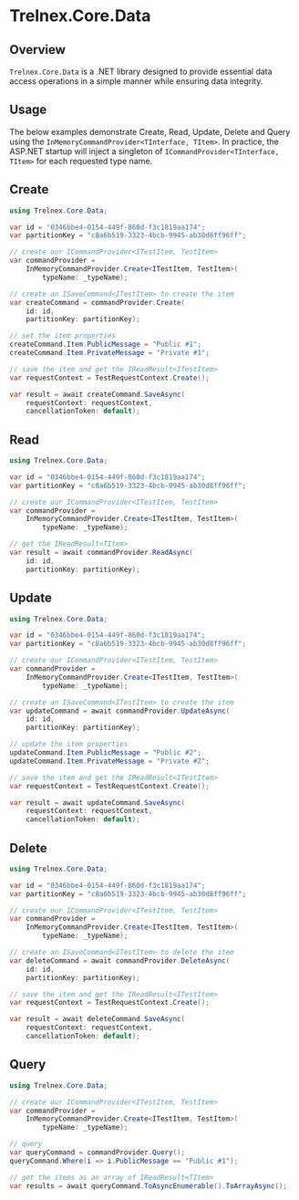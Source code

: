 # Trelnex.Core.Data

## Overview

`Trelnex.Core.Data` is a .NET library designed to provide essential data access operations in a simple manner while ensuring data integrity.

## Usage

The below examples demonstrate Create, Read, Update, Delete and Query using the `InMemoryCommandProvider<TInterface, TItem>`. In practice, the ASP.NET startup will inject a singleton of `ICommandProvider<TInterface, TItem>` for each requested type name.

## Create

```csharp
using Trelnex.Core.Data;

var id = "0346bbe4-0154-449f-860d-f3c1819aa174";
var partitionKey = "c8a6b519-3323-4bcb-9945-ab30d8ff96ff";

// create our ICommandProvider<ITestItem, TestItem>
var commandProvider =
    InMemoryCommandProvider.Create<ITestItem, TestItem>(
        typeName: _typeName);

// create an ISaveCommand<ITestItem> to create the item
var createCommand = commandProvider.Create(
    id: id,
    partitionKey: partitionKey);

// set the item properties
createCommand.Item.PublicMessage = "Public #1";
createCommand.Item.PrivateMessage = "Private #1";

// save the item and get the IReadResult<ITestItem>
var requestContext = TestRequestContext.Create();

var result = await createCommand.SaveAsync(
    requestContext: requestContext,
    cancellationToken: default);
```

## Read

```csharp
using Trelnex.Core.Data;

var id = "0346bbe4-0154-449f-860d-f3c1819aa174";
var partitionKey = "c8a6b519-3323-4bcb-9945-ab30d8ff96ff";

// create our ICommandProvider<ITestItem, TestItem>
var commandProvider =
    InMemoryCommandProvider.Create<ITestItem, TestItem>(
        typeName: _typeName);

// get the IReadResult<TItem>
var result = await commandProvider.ReadAsync(
    id: id,
    partitionKey: partitionKey);
```

## Update

```csharp
using Trelnex.Core.Data;

var id = "0346bbe4-0154-449f-860d-f3c1819aa174";
var partitionKey = "c8a6b519-3323-4bcb-9945-ab30d8ff96ff";

// create our ICommandProvider<ITestItem, TestItem>
var commandProvider =
    InMemoryCommandProvider.Create<ITestItem, TestItem>(
        typeName: _typeName);

// create an ISaveCommand<ITestItem> to create the item
var updateCommand = await commandProvider.UpdateAsync(
    id: id,
    partitionKey: partitionKey);

// update the item properties
updateCommand.Item.PublicMessage = "Public #2";
updateCommand.Item.PrivateMessage = "Private #2";

// save the item and get the IReadResult<ITestItem>
var requestContext = TestRequestContext.Create();

var result = await updateCommand.SaveAsync(
    requestContext: requestContext,
    cancellationToken: default);
```

## Delete

```csharp
using Trelnex.Core.Data;

var id = "0346bbe4-0154-449f-860d-f3c1819aa174";
var partitionKey = "c8a6b519-3323-4bcb-9945-ab30d8ff96ff";

// create our ICommandProvider<ITestItem, TestItem>
var commandProvider =
    InMemoryCommandProvider.Create<ITestItem, TestItem>(
        typeName: _typeName);

// create an ISaveCommand<ITestItem> to delete the item
var deleteCommand = await commandProvider.DeleteAsync(
    id: id,
    partitionKey: partitionKey);

// save the item and get the IReadResult<ITestItem>
var requestContext = TestRequestContext.Create();

var result = await deleteCommand.SaveAsync(
    requestContext: requestContext,
    cancellationToken: default);
```

## Query

```csharp
using Trelnex.Core.Data;

// create our ICommandProvider<ITestItem, TestItem>
var commandProvider =
    InMemoryCommandProvider.Create<ITestItem, TestItem>(
        typeName: _typeName);

// query
var queryCommand = commandProvider.Query();
queryCommand.Where(i => i.PublicMessage == "Public #1");

// get the items as an array of IReadResult<TItem>
var results = await queryCommand.ToAsyncEnumerable().ToArrayAsync();
```
